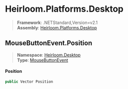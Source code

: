 # Heirloom.Platforms.Desktop

> **Framework**: .NETStandard,Version=v2.1  
> **Assembly**: [Heirloom.Platforms.Desktop][0]  

## MouseButtonEvent.Position

> **Namespace**: [Heirloom.Desktop][0]  
> **Type**: [MouseButtonEvent][1]  

#### Position

```cs
public Vector Position
```

[0]: ../Heirloom.Platforms.Desktop.md
[1]: Heirloom.Desktop.MouseButtonEvent.md
